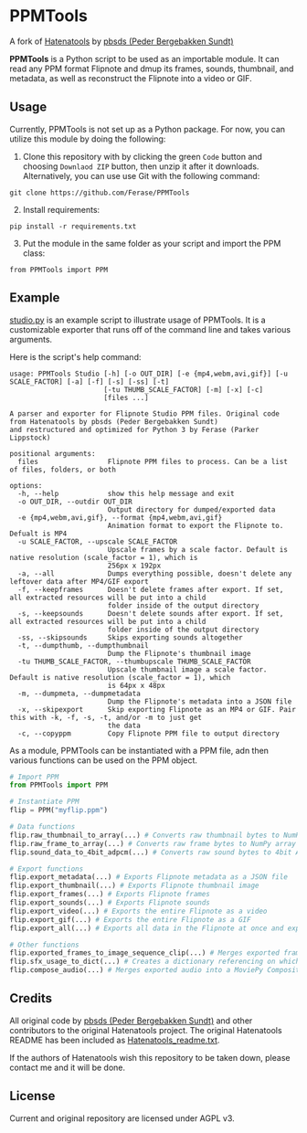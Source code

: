 # PPMTools

A fork of [Hatenatools](https://github.com/pbsds/Hatenatools) by [pbsds (Peder Bergebakken Sundt)](https://pbsds.net/)

**PPMTools** is a Python script to be used as an importable module. It can read any PPM format Flipnote and dmup its frames, sounds, thumbnail, and metadata, as well as reconstruct the Flipnote into a video or GIF.

## Usage

Currently, PPMTools is not set up as a Python package. For now, you can utilize this module by doing the following:

1. Clone this repository with by clicking the green `Code` button and choosing `Downlaod ZIP` button, then unzip it after it downloads. Alternatively, you can use use Git with the following command:
```
git clone https://github.com/Ferase/PPMTools
```

2. Install requirements:
```
pip install -r requirements.txt
```

3. Put the module in the same folder as your script and import the PPM class:
```
from PPMTools import PPM
```

## Example

[studio.py](https://github.com/Ferase/PPMTools/blob/master/studio.py) is an example script to illustrate usage of PPMTools. It is a customizable exporter that runs off of the command line and takes various arguments.

Here is the script's help command:

```text
usage: PPMTools Studio [-h] [-o OUT_DIR] [-e {mp4,webm,avi,gif}] [-u SCALE_FACTOR] [-a] [-f] [-s] [-ss] [-t]
                       [-tu THUMB_SCALE_FACTOR] [-m] [-x] [-c]
                       [files ...]

A parser and exporter for Flipnote Studio PPM files. Original code from Hatenatools by pbsds (Peder Bergebakken Sundt)
and restructured and optimized for Python 3 by Ferase (Parker Lippstock)

positional arguments:
  files                 Flipnote PPM files to process. Can be a list of files, folders, or both

options:
  -h, --help            show this help message and exit
  -o OUT_DIR, --outdir OUT_DIR
                        Output directory for dumped/exported data
  -e {mp4,webm,avi,gif}, --format {mp4,webm,avi,gif}
                        Animation format to export the Flipnote to. Defualt is MP4
  -u SCALE_FACTOR, --upscale SCALE_FACTOR
                        Upscale frames by a scale factor. Default is native resolution (scale_factor = 1), which is
                        256px x 192px
  -a, --all             Dumps everything possible, doesn't delete any leftover data after MP4/GIF export
  -f, --keepframes      Doesn't delete frames after export. If set, all extracted resources will be put into a child
                        folder inside of the output directory
  -s, --keepsounds      Doesn't delete sounds after export. If set, all extracted resources will be put into a child
                        folder inside of the output directory
  -ss, --skipsounds     Skips exporting sounds altogether
  -t, --dumpthumb, --dumpthumbnail
                        Dump the Flipnote's thumbnail image
  -tu THUMB_SCALE_FACTOR, --thumbupscale THUMB_SCALE_FACTOR
                        Upscale thumbnail image a scale factor. Default is native resolution (scale_factor = 1), which
                        is 64px x 48px
  -m, --dumpmeta, --dumpmetadata
                        Dump the Flipnote's metadata into a JSON file
  -x, --skipexport      Skip exporting Flipnote as an MP4 or GIF. Pair this with -k, -f, -s, -t, and/or -m to just get
                        the data
  -c, --copyppm         Copy Flipnote PPM file to output directory
```

As a module, PPMTools can be instantiated with a PPM file, adn then various functions can be used on the PPM object.

```python
# Import PPM
from PPMTools import PPM

# Instantiate PPM
flip = PPM("myflip.ppm")

# Data functions
flip.raw_thumbnail_to_array(...) # Converts raw thumbnail bytes to NumPy array
flip.raw_frame_to_array(...) # Converts raw frame bytes to NumPy array
flip.sound_data_to_4bit_adpcm(...) # Converts raw sound bytes to 4bit ADPCM audio data

# Export functions
flip.export_metadata(...) # Exports Flipnote metadata as a JSON file
flip.export_thumbnail(...) # Exports Flipnote thumbnail image
flip.export_frames(...) # Exports Flipnote frames
flip.export_sounds(...) # Exports Flipnote sounds
flip.export_video(...) # Exports the entire Flipnote as a video
flip.export_gif(...) # Exports the entire Flipnote as a GIF
flip.export_all(...) # Exports all data in the Flipnote at once and export a video/GIF

# Other functions
flip.exported_frames_to_image_sequence_clip(...) # Merges exported frames into a MoviePy ImageSequenceClip
flip.sfx_usage_to_dict(...) # Creates a dictionary referencing on which frame index each of the SFX should play
flip.compose_audio(...) # Merges exported audio into a MoviePy CompositeAudioClip, properly placing SFX
```


## Credits

All original code by [pbsds (Peder Bergebakken Sundt)](https://pbsds.net/) and other contributors to the original Hatenatools project. The original Hatenatools README has been included as [Hatenatools_readme.txt](https://github.com/Ferase/PPMTools/blob/master/Hatenatools_readme.txt).

If the authors of Hatenatools wish this repository to be taken down, please contact me and it will be done.

## License

Current and original repository are licensed under AGPL v3.

